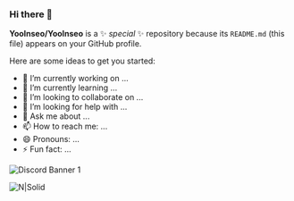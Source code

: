 ### Hi there 👋

 
**YooInseo/YooInseo** is a ✨ _special_ ✨ repository because its `README.md` (this file) appears on your GitHub profile.

Here are some ideas to get you started:

- 🔭 I’m currently working on ...
- 🌱 I’m currently learning ...
- 👯 I’m looking to collaborate on ...
- 🤔 I’m looking for help with ...
- 💬 Ask me about ...
- 📫 How to reach me: ...
- 😄 Pronouns: ...
- ⚡ Fun fact: ...

<img src="https://discordapp.com/api/guilds/1003489426573377707/widget.png?style=banner1" alt="Discord Banner 1"/>

 
 
![N|Solid](https://discordapp.com/api/guilds/1003489426573377707/widget.png?style=banner1)
